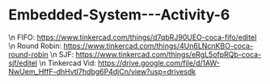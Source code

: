 # Embedded-System---Activity-6

\n FIFO:
https://www.tinkercad.com/things/d7qbRJ90UEO-coca-fifo/editel
\n Round Robin: 
https://www.tinkercad.com/things/4Un6LNcnKBO-coca-round-robin
\n SJF: 
https://www.tinkercad.com/things/eRgL5ofpRQb-coca-sjf/editel
\n Tinkercad Vid:
https://drive.google.com/file/d/1AW-NwUem_HffF-dhHvtI7hdbg6P4djCn/view?usp=drivesdk
